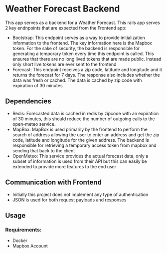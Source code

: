 # Weather Forecast Backend

This app serves as a backend for a Weather Forecast. This rails app serves 2 key endnpoints that are expected from the Frontend app:

- Bootstrap: This endpoint serves as a way to provide initialization information to the frontend. The key information here is the Mapbox token. For the sake of security,
  the backend is responsible for generating a temporary token every time this endpoint is called. This ensures that there are no long lived tokens that are made public. Instead only short live tokens are ever sent to the frontend
- Forecast: This endpoint receives a zip code, latitude and longitude and it returns the forecast for 7 days. The response also includes whether the data was fresh or cached. The data is cached by zip code with expiration of 30 minutes

## Dependencies

- Redis: Forecasted data is cached in redis by zipcode with an expiration of 30 minutes, this should reduce the number of outgoing calls to the open-meteo service.
- MapBox: MapBox is used primarily by the frontend to perform the search of address allowing the user to enter an address and get the zip code, latitude and longitude for the given address. The backend is responsible for retrieving a temporary access token from mapbox and sending that back to the client
- OpenMeteo: This service provides the actual forecast data, only a subset of information is used from their API but this can easily be extended to provide more features to the end user

## Communication with Frontend

- Initially this project does not implement any type of authentication
- JSON is used for both request payloads and responses

## Usage

### Requirements:

- Docker
- Mapbox Account
